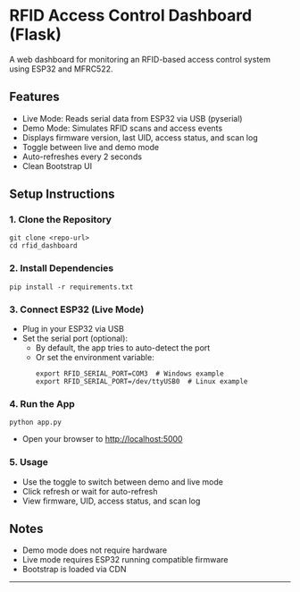 # RFID Access Control Dashboard (Flask)

A web dashboard for monitoring an RFID-based access control system using ESP32 and MFRC522.

## Features
- Live Mode: Reads serial data from ESP32 via USB (pyserial)
- Demo Mode: Simulates RFID scans and access events
- Displays firmware version, last UID, access status, and scan log
- Toggle between live and demo mode
- Auto-refreshes every 2 seconds
- Clean Bootstrap UI

## Setup Instructions

### 1. Clone the Repository
```
git clone <repo-url>
cd rfid_dashboard
```

### 2. Install Dependencies
```
pip install -r requirements.txt
```

### 3. Connect ESP32 (Live Mode)
- Plug in your ESP32 via USB
- Set the serial port (optional):
  - By default, the app tries to auto-detect the port
  - Or set the environment variable:
    ```
    export RFID_SERIAL_PORT=COM3  # Windows example
    export RFID_SERIAL_PORT=/dev/ttyUSB0  # Linux example
    ```

### 4. Run the App
```
python app.py
```
- Open your browser to [http://localhost:5000](http://localhost:5000)

### 5. Usage
- Use the toggle to switch between demo and live mode
- Click refresh or wait for auto-refresh
- View firmware, UID, access status, and scan log

## Notes
- Demo mode does not require hardware
- Live mode requires ESP32 running compatible firmware
- Bootstrap is loaded via CDN

--- 